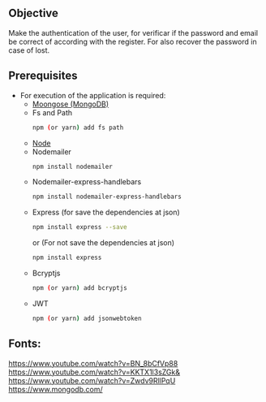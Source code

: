 ## Objective
Make the authentication of the user, for verificar if the password and email be correct of according with the register. For also recover the password in case of lost.

## Prerequisites 

- For execution of the application is required:
    - [Moongose (MongoDB)](https://www.npmjs.com/package/mongoose)
    - Fs and Path
        ```sh
        npm (or yarn) add fs path 
        ``` 
    - [Node](https://nodejs.org/en/)
    - Nodemailer
        ```sh
        npm install nodemailer 
        ``` 
    - Nodemailer-express-handlebars
        ```sh
        npm install nodemailer-express-handlebars
        ``` 
     - Express (for save the dependencies at json)
         ```sh
        npm install express --save
        ``` 
        or (For not save the dependencies at json)
        ```sh
        npm install express
        ``` 
    - Bcryptjs 
        ```sh
        npm (or yarn) add bcryptjs
        ``` 
    - JWT
        ```sh
        npm (or yarn) add jsonwebtoken
        ``` 

## Fonts: 
https://www.youtube.com/watch?v=BN_8bCfVp88
https://www.youtube.com/watch?v=KKTX1l3sZGk&
https://www.youtube.com/watch?v=Zwdv9RllPqU
https://www.mongodb.com/       